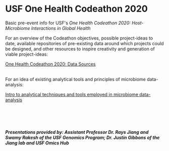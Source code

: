 # USF One Health Codeathon 2020
Basic pre-event info for USF's *One Health Codeathon 2020: Host-Microbiome Interactions in Global Health*

For an overview of the Codeathon objectives, possible project-ideas to date, available repositories of pre-existing data around which projects could be designed, and other resources to inspire creativity and generation of viable project-ideas:

<a href=https://github.com/oberstal/USFOneHealthCodeathon2020/blob/master/DataSources_OneHealthCodeathonMicrobiome.pdf>One Health Codeathon 2020: Data Sources
</a>
<br>
<br>

For an idea of existing analytical tools and principles of microbiome data-analysis:

<a href=https://github.com/oberstal/USFOneHealthCodeathon2020/blob/master/Tools_OneHealthCodeathonMicrobiome.pdf>Intro to analytical techniques and tools employed in microbiome data-analysis
</a>


<br>
<br>
<br>
<h5>Presentations provided by: Assistant Professor Dr. Rays Jiang and Swamy Rakesh of the USF Genomics Program; Dr. Justin Gibbons of the Jiang lab and USF Omics Hub</h5>
